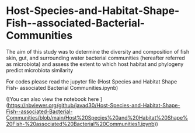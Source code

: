 # Host-Species-and-Habitat-Shape-Fish--associated-Bacterial-Communities

The aim of this study was to determine the diversity and composition of fish skin, gut, and surrounding water bacterial communities (hereafter referred as microbiota) and assess the extent to which host habitat and phylogeny predict microbiota similarity

For codes please read the jupyter file (Host Species and Habitat Shape Fish- associated Bacterial Communities.ipynb)

([You can also view the notebook here ]
(https://nbviewer.org/github/javad30/Host-Species-and-Habitat-Shape-Fish--associated-Bacterial-Communities/blob/main/Host%20Species%20and%20Habitat%20Shape%20Fish-%20associated%20Bacterial%20Communities1.ipynb))


